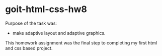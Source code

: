 # goit-html-css-hw8

Purpose of the task was:
- make adaptive layout and adaptive graphics.

This homework assignment was the final step to completing my first html and css based project.
